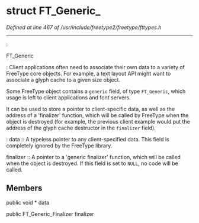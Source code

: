 # struct FT_Generic_

*Defined at line 467 of /usr/include/freetype2/freetype/fttypes.h*

************************************************************************



:

   FT_Generic

**<not a builtin command>** :   Client applications often need to associate their own data to a   variety of FreeType core objects.  For example, a text layout API   might want to associate a glyph cache to a given size object.

   Some FreeType object contains a `generic` field, of type `FT_Generic`,   which usage is left to client applications and font servers.

   It can be used to store a pointer to client-specific data, as well as   the address of a 'finalizer' function, which will be called by   FreeType when the object is destroyed (for example, the previous   client example would put the address of the glyph cache destructor in   the `finalizer` field).

**<not a builtin command>** :   data ::     A typeless pointer to any client-specified data. This field is     completely ignored by the FreeType library.

   finalizer ::     A pointer to a 'generic finalizer' function, which will be called     when the object is destroyed.  If this field is set to `NULL`, no     code will be called.



## Members

public void * data

public FT_Generic_Finalizer finalizer



